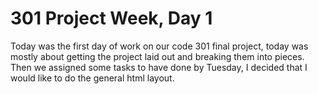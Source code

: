 <h1>301 Project Week, Day 1</h1>

<p>
  Today was the first day of work on our code 301 final project, today was mostly about getting the project laid out and breaking them into pieces. Then we assigned some tasks to have done by Tuesday, I decided that I would like to do the general html layout.
</p>
